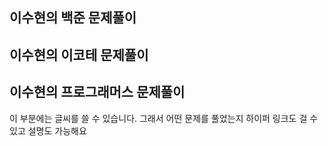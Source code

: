 ## 이수현의 백준 문제풀이
## 이수현의 이코테 문제풀이
## 이수현의 프로그래머스 문제풀이

이 부분에는 글씨를 쓸 수 있습니다. 그래서 어떤 문제를 풀었는지 하이퍼 링크도 걸 수 있고 설명도 가능해요
